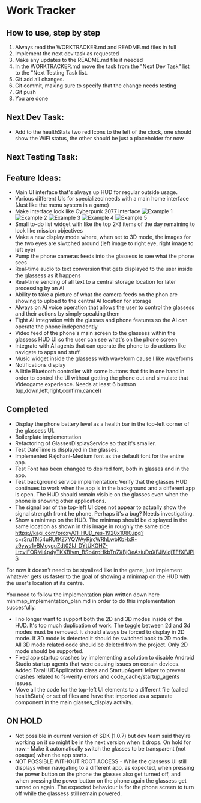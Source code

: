 # Work Tracker

## How to use, step by step

1. Always read the WORKTRACKER.md and README.md files in full
2. Implement the next dev task as requested
3. Make any updates to the README.md file if needed
4. In the WORKTRACKER.md move the task from the "Next Dev Task" list to the "Next Testing Task list.
5. Git add all changes.
6. Git commit, making sure to specify that the change needs testing
7. Git push
8. You are done

## Next Dev Task:
- Add to the healthStats two red Icons to the left of the clock, one should show the WiFi status, the other should be just a placeholder for now

## Next Testing Task:


## Feature Ideas:
- Main UI interface that's always up HUD for regular outside usage.
- Various different UIs for specialized needs with a main home interface (Just like the menu system in a game)
- Make interface look like Cyberpunk 2077 interface
![Example 1](https://kagi.com/proxy/01-HUD_res-1920x1080.jpg?c=r3ruTN54uRUfKZ7YQWAyRjrcWRhLwbKbHxR-z9yws1vBMoyguZdt02IJ_DYtUKGHZ-LtcvlFORMi4p4yTKXBIvm_BSb4rpHkbTn7XBjOeAziuDqXFJjVldjTFfXFJPlS)
![Example 2](https://kagi.com/proxy/cyberpunk-2077-inventory.png?c=r3ruTN54uRUfKZ7YQWAyRjrcWRhLwbKbHxR-z9yws1uB_4i6PVbzr6ks6OEhVQjOHEeevQkGFDxu_CXxQlR9j6CXEZ0iMgF07OQ5Tcf9YkbUO0eeZW23OP1Esh-dpnEMFieNCfGsWdSjhaPahY7voA%3D%3D)
![Example 3](https://kagi.com/proxy/Cyberpunk-207712292020-013429-95236.jpg?c=Wm3gB90_xO0KDyFYSPobHLotF6fiM7Cgw5qArYgphVg2VIQvgm8tyurnj5qk29uuLvwSwosK_H-oCpkCvQ3b7Prnk9jNYcangX1zMSIbX8qytgNVJczleUJxhzjYA0gk)
![Example 4](https://kagi.com/proxy/omg7z3u0e3p91.jpg?c=MHaoEHf4JA4T1dYEo1CR0X0TUe2ouvSbn8yjRBD1I_nC9ho-4N4vcnXNlOXXk3q9J45pfeetiT5ugwGR9vm_pvbhpHMDb08-TlkMtfqRU4p9HVI_baJZN8l4eE0RJzT9TXUkqMoHZbRFb7ynNgrGoqaFR8YFnhu3Uan0GiGU4C5_KGNIb8JZk5-fc_7fvK0g)
![Example 5](https://kagi.com/proxy/vo82brtkyk491.jpg?c=TklOzPjLPioJ5YMJT75bSoRpDc5CNyG1ip-t0-zqb3GpJjA69-hJwXUeCbIcFHEI)
- Small to-do list widget with like the top 2-3 items of the day remaining to look like mission objectives
- Make a new display mode where, when set to 3D mode, the images for the two eyes are siwtched around (left image to right eye, right image to left eye)
- Pump the phone cameras feeds into the glassess to see what the phone sees
- Real-time audio to text conversion that gets displayed to the user inside the glassess as it happens
- Real-time sending of all text to a central storage location for later processing by an AI
- Ability to take a picture of what the camera feeds on the phon are showing to upload to the central AI location for storage
- Always on AI voice operation that allows the user to control the glassess and their actions by simply speaking them
- Tight AI integration with the glasses and phone features so the AI can operate the phone independently
- Video feed of the phone's main screen to the glassess within the glassess HUD UI so the user can see what's on the phone screen
- Integrate with AI agents that can operate the phone to do actions like navigate to apps and stuff.
- Music widget inside the glassess with waveform cause I like waveforms
- Notifications display
- A little Bluetooth controller with some buttons that fits in one hand in order to control the UI without getting the phone out and simulate that Videogame experience. Needs at least 6 buttson (up,down,left,right,confirm,cancel)

## Completed
- Display the phone battery level as a health bar in the top-left corner of the glassess UI. 
- Boilerplate implementation
- Refactoring of GlassesDisplayService so that it's smaller.
- Test DateTime is displayed in the glasses.
- Implemented Rajdhani-Medium font as the default font for the entire app.
- Test Font has been changed to desired font, both in glasses and in the app.
- Test background service implementation: Verify that the glasses HUD continues to work when the app is in the background and a different app is open. The HUD should remain visible on the glasses even when the phone is showing other applications.
- The signal bar of the top-left UI does not appear to actually show the signal strength fromt he phone. Perhaps it's a bug? Needs investigating.
- Show a minimap on the HUD. The minimap should be displayed in the same location as shown in this image in roughly the same zice https://kagi.com/proxy/01-HUD_res-1920x1080.jpg?c=r3ruTN54uRUfKZ7YQWAyRjrcWRhLwbKbHxR-z9yws1vBMoyguZdt02IJ_DYtUKGHZ-LtcvlFORMi4p4yTKXBIvm_BSb4rpHkbTn7XBjOeAziuDqXFJjVldjTFfXFJPlS

For now it doesn't need to be styalized like in the game, just implement whatever gets us faster to the goal of showing a minimap on the HUD with the user's location at its centre.

You need to follow the implementation plan written down here minimap_implementation_plan.md in order to do this implementation succesfully. 
- I no longer want to support both the 2D and 3D modes inside of the HUD. It's too much duplication of work. The toggle between 2d and 3d modes must be removed. It should always be forced to display in 2D mode. If 3D mode is detected it should be switched back to 2D mode. All 3D mode related code should be deleted from the project. Only 2D mode should be supported.
- Fixed app startup crashes by implementing a solution to disable Android Studio startup agents that were causing issues on certain devices. Added TaraHUDApplication class and StartupAgentHelper to prevent crashes related to fs-verity errors and code_cache/startup_agents issues.
- Move all the code for the top-left UI elements to a different file (called healthStats) or set of files and have that imported as a separate component in the main glasses_display activity.


## ON HOLD
- Not possible in current version of SDK (1.0.7) but dev team said they're working on it so might be in the next version when it drops. On hold for now.- Make it automatically switch the glasses to be transparent (not opaque) when the app starts.
- NOT POSSIBLE WITHOUT ROOT ACCESS - While the glassess UI still displays when navigating to a different app, as expected, when pressing the power button on the phone the glasses also get turned off, and when pressing the power button on the phone again the glassess get turned on again. The expected behaviour is for the phone screen to turn off while the glassess still remain powered.
